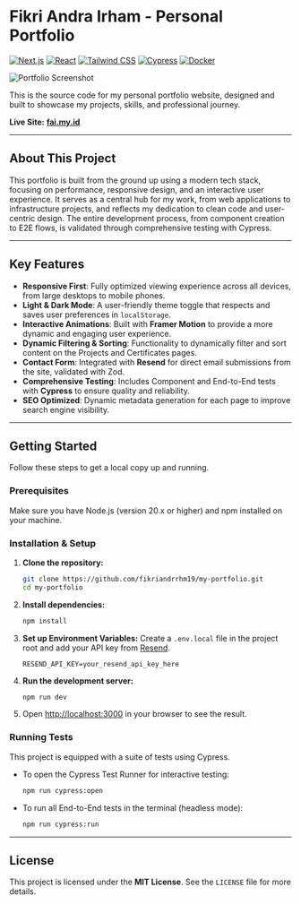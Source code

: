 # Fikri Andra Irham - Personal Portfolio

[![Next.js](https://img.shields.io/badge/Next.js-000000?style=for-the-badge&logo=nextdotjs&logoColor=white)](https://nextjs.org/)
[![React](https://img.shields.io/badge/React-20232A?style=for-the-badge&logo=react&logoColor=61DAFB)](https://react.dev/)
[![Tailwind CSS](https://img.shields.io/badge/Tailwind_CSS-38B2AC?style=for-the-badge&logo=tailwind-css&logoColor=white)](https://tailwindcss.com/)
[![Cypress](https://img.shields.io/badge/Cypress-17202C?style=for-the-badge&logo=cypress&logoColor=white)](https://www.cypress.io/)
[![Docker](https://img.shields.io/badge/Docker-2496ED?style=for-the-badge&logo=docker&logoColor=white)](https://www.docker.com/)

![Portfolio Screenshot](https://fai.my.id/images/projects/personal-portfolio.png)

This is the source code for my personal portfolio website, designed and built to showcase my projects, skills, and professional journey.

**Live Site:** [**fai.my.id**](https://fai.my.id)

---

## About This Project

This portfolio is built from the ground up using a modern tech stack, focusing on performance, responsive design, and an interactive user experience. It serves as a central hub for my work, from web applications to infrastructure projects, and reflects my dedication to clean code and user-centric design. The entire development process, from component creation to E2E flows, is validated through comprehensive testing with Cypress.

---

## Key Features

* **Responsive First**: Fully optimized viewing experience across all devices, from large desktops to mobile phones.
* **Light & Dark Mode**: A user-friendly theme toggle that respects and saves user preferences in `localStorage`.
* **Interactive Animations**: Built with **Framer Motion** to provide a more dynamic and engaging user experience.
* **Dynamic Filtering & Sorting**: Functionality to dynamically filter and sort content on the Projects and Certificates pages.
* **Contact Form**: Integrated with **Resend** for direct email submissions from the site, validated with Zod.
* **Comprehensive Testing**: Includes Component and End-to-End tests with **Cypress** to ensure quality and reliability.
* **SEO Optimized**: Dynamic metadata generation for each page to improve search engine visibility.

---

## Getting Started

Follow these steps to get a local copy up and running.

### Prerequisites

Make sure you have Node.js (version 20.x or higher) and npm installed on your machine.

### Installation & Setup

1.  **Clone the repository:**
    ```bash
    git clone https://github.com/fikriandrrhm19/my-portfolio.git
    cd my-portfolio
    ```

2.  **Install dependencies:**
    ```bash
    npm install
    ```

3.  **Set up Environment Variables:**
    Create a `.env.local` file in the project root and add your API key from [Resend](https://resend.com).
    ```env
    RESEND_API_KEY=your_resend_api_key_here
    ```

4.  **Run the development server:**
    ```bash
    npm run dev
    ```

5.  Open [http://localhost:3000](http://localhost:3000) in your browser to see the result.

### Running Tests

This project is equipped with a suite of tests using Cypress.

* To open the Cypress Test Runner for interactive testing:
    ```bash
    npm run cypress:open
    ```
* To run all End-to-End tests in the terminal (headless mode):
    ```bash
    npm run cypress:run
    ```

---

## License

This project is licensed under the **MIT License**. See the `LICENSE` file for more details.